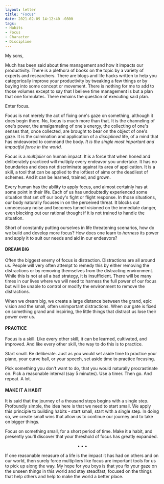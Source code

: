 ```yaml
---
layout: letter
title: "Focus"
date: 2021-02-09 14:12:40 -0800
tags:
- Habits
- Focus
- Character
- Discipline
---
```

My sons,

Much has been said about time management and how it impacts our productivity. There is a plethora of books on the topic by a variety of experts and researchers. There are blogs and life hacks written to help you categorically improve your productivity by tweaking a few things or by buying into some concept or movement. There is nothing for me to add to those volumes except to say that I believe time management is but a plan that one formulates. There remains the question of executing said plan.

Enter focus.

Focus is not merely the act of fixing one's gaze on something, although it does begin there. No, focus is much more than that. It is the channeling of one's power, the amalgamating of one's energy, the collecting of one's senses that, once collected, are brought to bear on the object of one's gaze. It is the culmination and application of a *disciplined* life, of a mind that has endeavored to command the body. *It is the single most important and impactful force in the world.*

Focus is a *multiplier* on human impact. It is a force that when honed and deliberately practiced will multiply every endeavor you undertake. It has no boundaries and does not discriminate against its area of application. It is a skill, a tool that can be applied to the loftiest of aims or the deadliest of schemes. And it can be learned, trained, and grown.

Every human has the ability to apply focus, and almost certainly has at some point in their life. Each of us has undoubtedly experienced some situation that set off our body's fight or flight response. In those situations, our body naturally focuses in on the perceived threat. It blocks out unnecessary noise and becomes tunnel visioned on the immediate danger, even blocking out our rational thought if it is not trained to handle the situation.

Short of constantly putting ourselves in life threatening scenarios, how do we build and develop more focus? How does one learn to *harness* its power and apply it to suit our needs and aid in our endeavors?

#### DREAM BIG
Often the biggest enemy of focus is distraction. Distractions are all around us. People will very often attempt to remedy this by either removing the distractions or by removing themselves from the distracting environment. While this is not at all a bad strategy, it is insufficient. There will be many times in our lives where we will need to harness the full power of our focus but will be unable to control or modify the environment to remove the distractions.

When we dream big, we create a large distance between the grand, epic vision and the small, often unimportant distractions. When our gate is fixed on something grand and inspiring, the little things that distract us lose their power over us.

#### PRACTICE
Focus is a skill. Like every other skill, it can be learned, cultivated, and improved. And like every other skill, the way to do this is to practice.

Start small. Be deliberate. Just as you would set aside time to practice your piano, your curve ball, or your speech, set aside time to practice focusing.

Pick something you don't want to do, that you would naturally procrastinate on. Pick a reasonable interval (say 5 minutes). Use a timer. Then go. And repeat. A lot.

#### MAKE IT A HABIT
It is said that the journey of a thousand steps begins with a single step. Profoundly simple, the idea here is that we need to start small. We apply this principle to building habits - start small, start with a single step. In doing so, we create small wins that allow us to continue our journey and to take on bigger things.

Focus on something small, for a short period of time. Make it a habit, and presently you'll discover that your threshold of focus has greatly expanded.

<center>• • •</center>

If one reasonable measure of a life is the impact it has had on others and on our world, then surely force multipliers like focus are important tools for us to pick up along the way. My hope for you boys is that you fix your gaze on the unseen things in this world and stay steadfast, focused on the things that help others and help to make the world a better place.
